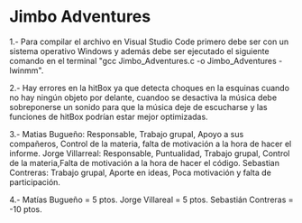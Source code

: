 # Jimbo Adventures
1.- Para compilar el archivo en Visual Studio Code primero debe ser con un sistema operativo Windows y además debe ser ejecutado el siguiente comando en el terminal "gcc Jimbo_Adventures.c -o Jimbo_Adventures -lwinmm".

2.- Hay errores en la hitBox ya que detecta choques en la esquinas cuando no hay ningún objeto por delante, cuandoo se desactiva la música debe sobreponerse un sonido para que la música deje de escucharse y las funciones de hitBox podrían estar mejor optimizadas.

3.- Matias Bugueño: Responsable, Trabajo grupal, Apoyo a sus compañeros, Control de la materia, falta de motivación  a la hora de hacer el informe. 
    Jorge Villarreal: Responsable, Puntualidad, Trabajo grupal, Control de la materia,Falta de motivación a la hora de hacer el código. 
    Sebastian Contreras: Trabajo grupal, Aporte en ideas, Poca motivación y falta de participación.

4.- Matías Bugueño = 5 ptos.
	  Jorge Villareal = 5 ptos.
	  Sebastián Contreras = -10 ptos.
